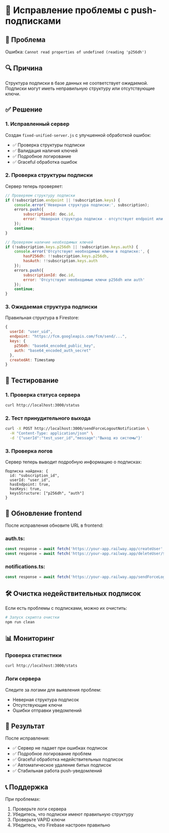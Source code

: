 # 🔧 Исправление проблемы с push-подписками

## 🐛 Проблема
Ошибка: `Cannot read properties of undefined (reading 'p256dh')`

## 🔍 Причина
Структура подписки в базе данных не соответствует ожидаемой. Подписки могут иметь неправильную структуру или отсутствующие ключи.

## ✅ Решение

### 1. Исправленный сервер
Создан `fixed-unified-server.js` с улучшенной обработкой ошибок:

- ✅ Проверка структуры подписки
- ✅ Валидация наличия ключей
- ✅ Подробное логирование
- ✅ Graceful обработка ошибок

### 2. Проверка структуры подписки
Сервер теперь проверяет:

```javascript
// Проверяем структуру подписки
if (!subscription.endpoint || !subscription.keys) {
    console.error('Неверная структура подписки:', subscription);
    errors.push({ 
        subscriptionId: doc.id, 
        error: 'Неверная структура подписки - отсутствует endpoint или keys' 
    });
    continue;
}

// Проверяем наличие необходимых ключей
if (!subscription.keys.p256dh || !subscription.keys.auth) {
    console.error('Отсутствуют необходимые ключи в подписке:', {
        hasP256dh: !!subscription.keys.p256dh,
        hasAuth: !!subscription.keys.auth
    });
    errors.push({ 
        subscriptionId: doc.id, 
        error: 'Отсутствуют необходимые ключи p256dh или auth' 
    });
    continue;
}
```

### 3. Ожидаемая структура подписки
Правильная структура в Firestore:

```javascript
{
  userId: "user_uid",
  endpoint: "https://fcm.googleapis.com/fcm/send/...",
  keys: {
    p256dh: "base64_encoded_public_key",
    auth: "base64_encoded_auth_secret"
  },
  createdAt: Timestamp
}
```

## 🧪 Тестирование

### 1. Проверка статуса сервера
```bash
curl http://localhost:3000/status
```

### 2. Тест принудительного выхода
```bash
curl -X POST http://localhost:3000/sendForceLogoutNotification \
  -H "Content-Type: application/json" \
  -d '{"userId":"test_user_id","message":"Выход из системы"}'
```

### 3. Проверка логов
Сервер теперь выводит подробную информацию о подписках:

```
Подписка найдена: {
  id: "subscription_id",
  userId: "user_id",
  hasEndpoint: true,
  hasKeys: true,
  keysStructure: ["p256dh", "auth"]
}
```

## 🔄 Обновление frontend

После исправления обновите URL в frontend:

### auth.ts:
```typescript
const response = await fetch('https://your-app.railway.app/createUser', {
const response = await fetch('https://your-app.railway.app/deleteUser/${uid}', {
```

### notifications.ts:
```typescript
const response = await fetch('https://your-app.railway.app/sendForceLogoutNotification', {
```

## 🛠️ Очистка недействительных подписок

Если есть проблемы с подписками, можно их очистить:

```bash
# Запуск скрипта очистки
npm run clean
```

## 📊 Мониторинг

### Проверка статистики
```bash
curl http://localhost:3000/stats
```

### Логи сервера
Следите за логами для выявления проблем:
- Неверная структура подписок
- Отсутствующие ключи
- Ошибки отправки уведомлений

## 🎯 Результат

После исправления:
- ✅ Сервер не падает при ошибках подписок
- ✅ Подробное логирование проблем
- ✅ Graceful обработка недействительных подписок
- ✅ Автоматическое удаление битых подписок
- ✅ Стабильная работа push-уведомлений

## 📞 Поддержка

При проблемах:
1. Проверьте логи сервера
2. Убедитесь, что подписки имеют правильную структуру
3. Проверьте VAPID ключи
4. Убедитесь, что Firebase настроен правильно 